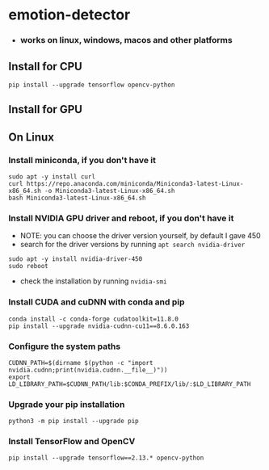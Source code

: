 # emotion-detector
* ### works on linux, windows, macos and other platforms


## Install for CPU
```
pip install --upgrade tensorflow opencv-python
```


## Install for GPU

## On Linux

### Install miniconda, if you don't have it
```
sudo apt -y install curl
curl https://repo.anaconda.com/miniconda/Miniconda3-latest-Linux-x86_64.sh -o Miniconda3-latest-Linux-x86_64.sh
bash Miniconda3-latest-Linux-x86_64.sh
```

### Install NVIDIA GPU driver and reboot, if you don't have it
* NOTE: you can choose the driver version yourself, by default I gave 450
* search for the driver versions by running `apt search nvidia-driver`
```
sudo apt -y install nvidia-driver-450
sudo reboot
```
* check the installation by running `nvidia-smi`

### Install CUDA and cuDNN with conda and pip
```
conda install -c conda-forge cudatoolkit=11.8.0
pip install --upgrade nvidia-cudnn-cu11==8.6.0.163
```

### Configure the system paths
```
CUDNN_PATH=$(dirname $(python -c "import nvidia.cudnn;print(nvidia.cudnn.__file__)"))
export LD_LIBRARY_PATH=$CUDNN_PATH/lib:$CONDA_PREFIX/lib/:$LD_LIBRARY_PATH
```

### Upgrade your pip installation
```
python3 -m pip install --upgrade pip
```

### Install TensorFlow and OpenCV
```
pip install --upgrade tensorflow==2.13.* opencv-python
```
